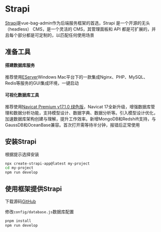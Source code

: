 # Strapi

[Strapi](https://strapi.nodejs.cn/)是vue-bag-admin作为后端服务框架的首选，Strapi 是一个开源的无头（headless） CMS，是一个灵活的 CMS，其管理面板和 API
都是可扩展的，并且每个部分都是可定制的，以匹配任何使用场景

## 准备工具

#### 搭建数据库服务

推荐使用[EServer](https://github.com/xianyunleo/EServer)Windows Mac平台下的一款集成Nginx、PHP、MySQL、Redis等服务的GUI集成环境，一键启动

#### 可视化数据库工具

推荐使用[Navicat Premium v17.1.0 绿色版](https://pan.quark.cn/s/1dfbb35ef0a0#/list/share)，Navicat
17全新升级，增强数据库管理和数据分析功能，支持模型设计、数据字典、数据分析等。引入模型设计优化，加速数据库架构创建与理解，提升工作效率。新增MongoDB和Redshift支持，与GaussDB和OceanBase兼容。首次打开需等待半分钟，报错后正常使用

## 安装Strapi

根据提示选择安装

```bash
npx create-strapi-app@latest my-project
cd my-project
npm run develop
```

## 使用框架提供Strapi

下载源码[GitHub]()

修改`config/database.js`数据库配置

```bash
pnpm install
npm run develop
```
